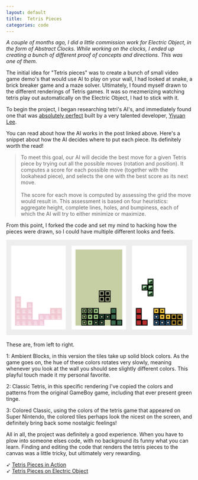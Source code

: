 ```yaml
---
layout: default
title:  Tetris Pieces
categories: code
---
```


*A couple of months ago, I did a little commission work for Electric Object, in the form of Abstract Clocks. While working on the clocks, I ended up creating a bunch of different proof of concepts and directions. This was one of them.*

The initial idea for "Tetris pieces" was to create a bunch of small video game demo's that would use AI to play on your wall, I had looked at snake, a brick breaker game and a maze solver. Ultimately, I found myself drawn to the different renderings of Tetris games. It was so mezmerizing watching tetris play out automatically on the Electric Object, I had to stick with it.

To begin the project, I began researching tetri's AI's, and immediately found one that was [absolutely perfect](https://codemyroad.wordpress.com/2013/04/14/tetris-ai-the-near-perfect-player/) built by a very talented developer, [Yiyuan Lee](https://codemyroad.wordpress.com/author/leeyiyuan/). 

You can read about how the AI works in the post linked above. Here's a snippet about how the AI decides where to put each piece. Its definitely worth the read!

>To meet this goal, our AI will decide the best move for a given Tetris piece by trying out all the possible moves (rotation and position). It computes a score for each possible move (together with the lookahead piece), and selects the one with the best score as its next move.<br><br>The score for each move is computed by assessing the grid the move would result in. This assessment is based on four heuristics: aggregate height, complete lines, holes, and bumpiness, each of which the AI will try to either minimize or maximize.

From this point, I forked the code and set my mind to hacking how the pieces were drawn, so I could have multiple different looks and feels.

![Tetris Pieces, on display.](./images/tetris-pieces.png)

These are, from left to right. 

1: Ambient Blocks, in this version the tiles take up solid block colors. As the game goes on, the hue of these colors rotates very slowly, meaning whenever you look at the wall you should see slightly different colors. This playful touch made it my personal favorite.

2: Classic Tetris, in this specific rendering I've copied the colors and patterns from the original GameBoy game, including that ever present green tinge.

3: Colored Classic, using the colors of the tetris game that appeared on Super Nintendo, the colored tiles perhaps look the nicest on the screen, and definitely bring back some nostalgic feelings!

All in all, the project was definitely a good experience. When you have to plow into someone elses code, with no background its funny what you can learn. Finding and editing the code that renders the tetris pieces to the canvas was a little tricky, but ultimately very rewarding.

➶ [Tetris Pieces in Action](http://tholman.com/tetris-pieces)<br>
➶ [Tetris Pieces on Electric Object](http://tholman.com/tetris-pieces)
